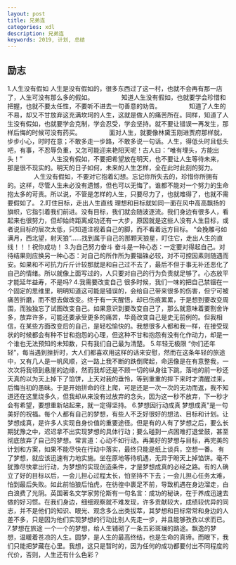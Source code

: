 ```yaml
---
layout: post
title: 兄弟连
categories: xdl
description: 兄弟连
keywords: 2019, 计划, 总结
---
```

## 励志
1.人生没有假如
人生是没有假如的，很多东西过了这一村，也就不会再有那一店了，人生可没有那么多的假如。
　　
　　知道人生没有假如，也就要学会珍惜和把握，也就不要太任性，不要听不进去一句善意的劝告。
　　
　　知道了人生的不易，却又不甘放弃这充满坎坷的人生，这就是做人的痛苦所在。同样，知道了人生没有假如，也就要学会克制，学会忍受，学会坚持。就不要让错误一再发生，那样后悔的时候可没有药买。
　　
　　面对人生，就要像林黛玉刚进贾府那样就，步步小心，时时在意；不敢多走一步路，不敢多说一句话。人生，得低头时且低头吧，有事，不忍辱负重，又怎可能迎来艳阳天呢！古人曰：“唯有埋头，方能出头！”
　　
　　人生没有假如，不要把希望放在明天，也不要让人生等待未来，那是很不现实的。明天的日子如何，未来的人生怎样，全在此时此刻的努力。
　　
　　人生没有假如，不要对它抱着幻想。忘记你所失去的，珍惜你所拥有的。这样，尽管人生未必没有遗憾，但也可以无悔了。谁都不能对一个努力的生命抱太多的苛责。所以说，不管是怎样的人生，只要尽力了，也就难得了，也就不需要假如了。
2.盯住目标，走出人生直线
理想和目标就如同一面在风中高高飘扬的旗帜，它指引着我们前进。没有目标，我们就会随波逐流。我们身边有很多人，看起来也很努力，但却始终距离成功还有一大步，原因就是这些人没有人生目标，或者说目标的层次太低，只知道注视着自己的脚，而不看着远方目标。
“会挽雕弓如满月，西北望，射天狼”……找到属于自己的那颗天狼星，盯住它，走出人生的直线！！！祝你成功！
3.为自己努力奋斗
奋斗是一种心态：一定要对得起自己。对待结果则应换另一种心态：对自己的所作所为要锱铢必较，对不可控因素则随遇而安。如果和不可抗力斤斤计较那就是和自己过不去了，最后不但于事无补还恶化了自己的情绪。所以就像上面写过的，人只要对自己的行为负责就足够了。心态放平才能延年益寿，不是吗?
4.我需要改变自己
很多时候，我们一味的把自己禁锢在一个固定的思维里，明明知道这可能是错误的，会给自己带来很多的伤害，但宁可被痛苦折磨，而不想去做改变。终于有一天醒悟，却已伤痕累累，于是想到要改变周围，而独独忘了试图改变自己。如果意识到要改变自己了，那么就意味着要割舍许多，放弃许多，可能还要承受更多的痛苦，毕竟改变自己是史无前例的。但我相信，在某些方面改变后的自己，是轻松愉快的。我想很多人都和我一样，在接受现状的时候都会有种不甘和抱怨的心理，但这种不甘和抱怨有没有化作动力，却是一个谁也无法预知的未知数，只有我们自己最为清楚。
5.年轻无极限
“你们还年轻”，每当遇到挫折时，大人们都喜欢用这样的话来安慰，然而在这条年轻的旅途中，又有几人是一帆风顺，这一路上我不断的跌倒爬起，命运像是在有意整我，一次次将我领到悬崖的边缘，然而我却还是不顾一切的纵身往下跳，落地的前一秒还天真的以为天上掉下了馅饼，上天对我的垂怜，等到重重的摔下来时才清醒过来，后悔当初的愚昧。于是开始拼命的往上爬，可是还是一次一次的无功而返，我不知道还在这里绕多久，但我却从来没有过放弃的念头，因为这一秒不放弃，下一秒才会有希望，要想重新站起来，就一定得坚持。
6.梦想因行动成真
梦想成真”是一句美好的祝福。每个人都有自己的梦想，有些人不乏好很好的想法、目标和计划。让梦想成真，是许多人实现自身价值的重要途径。但是有的人有了梦想之后，要么长期犹豫之中，迟迟拿不出实现梦想的具体行动；要么碰到一点困难打退堂鼓，甚至彻底放弃了自己的梦想。常言道：心动不如行动。再美好的梦想与目标，再完美的计划和方案，如果不能尽快在行动中落实，最终只能是纸上谈兵，空想一番。
有了梦想，就应该迅速有力地实施。坐在原地等待机遇，无异于盼天上掉馅饼。毫不犹豫尽快拿出行动，为梦想的实现创造条件，才是梦想成真的必经之路。有的人确立了好的目标以后，一会儿担心过程太长，怕坚持不下去；一会儿担心任务太难，怕到最后失败。如此前怕狼后怕虎，在彷徨中裹足不前，导致机遇在身边溜走，白白浪费了光阴。英国著名文学家劳伦斯有一句名言：成功的秘诀，在于养成迅速去做的好习惯。在我们身边，细细观察就不难发现，许多贡献较大，成绩较优异的同志，并不是他们的知识、眼光、观念多么出类拔萃，其梦想和目标常常和身边的人差不多，只是因为他们实现梦想的行动比别人先走一步，并且能够孜孜以求而已。
7.梦想在旅途
一个一个的梦想，给人生铺砌了一条五彩斑斓的路途。飘逸的梦想，温暖着苍凉的人生。圆梦，是人生的最高终结，也是生命的真谛。而眼下，我们只能把梦藏在心里。我想，这只是暂时的，因为任何的成功都要付出不同程度的代价，否则，人生还有什么色彩？

